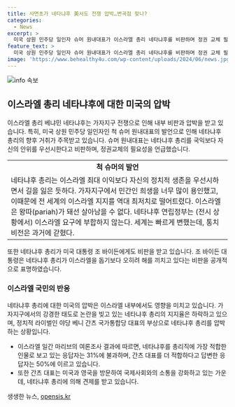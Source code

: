 ```yaml
---
title: 사면초가 네타냐후 美서도 전쟁 압박…변곡점 맞나?
categories:
  - News
excerpt: >
  미국 상원 민주당 일인자 슈머 원내대표가 이스라엘 총리 네타냐후를 비판하며 정권 교체 필요성을 언급하고, 미국 대통령 바이든도 네타냐후를 비판하며 내부 여론이 악화되고 있다는 제보가 나왔습니다. 정치적 라이벌인 간츠 대표의 부상도 네타냐후에 압박을 가하고 있으며, 네타냐후 총리에 대한 이스라엘 국민의 지지율은 하락한 상태입니다. 이에 대한 논란과 분석이 계속되고 있습니다.
feature_text: >
  미국 상원 민주당 일인자 슈머 원내대표가 이스라엘 총리 네타냐후를 비판하며 정권 교체 필요성을 언급하고, 미국 대통령 바이든도 네타냐후를 비판하며 내부 여론이 악화되고 있다는 제보가 나왔습니다. 정치적 라이벌인 간츠 대표의 부상도 네타냐후에 압박을 가하고 있으며, 네타냐후 총리에 대한 이스라엘 국민의 지지율은 하락한 상태입니다. 이에 대한 논란과 분석이 계속되고 있습니다.
image: 'https://www.behealthy4u.com/wp-content/uploads/2024/06/news.jpg'
---
```


<p><img src="https://www.behealthy4u.com/wp-content/uploads/2024/06/news.jpg" alt="info 속보" /></p>

<h2 data-ke-size="size26">이스라엘 총리 네타냐후에 대한 미국의 압박</h2>

<p data-ke-size="size16">이스라엘 총리 베냐민 네타냐후는 가자지구 전쟁으로 인해 내부 비판과 압박을 받고 있습니다. 특히, 미국 상원 민주당 일인자인 척 슈머 원내대표의 발언으로 인해 네타냐후 총리의 향후 거취가 주목받고 있습니다. 슈머 원내대표는 네타냐후 총리를 국익보다 자신의 안위를 우선시한다고 비판하며, 정권교체의 필요성을 언급했습니다.</p>

<table>
  <tr>
    <td style="text-align: center; height: 17px;"><b>척 슈머의 발언</b></td>
  </tr>
  <tr>
    <td>네타냐후 총리는 이스라엘 최대 이익보다 자신의 정치적 생존을 우선시하면서 길을 잃은 듯하다. 가자지구에서 민간인 희생을 너무 많이 용인했고, 이때문에 전 세계의 이스라엘 지지를 역대 최저치로 떨어트렸다. 이스라엘은 왕따(pariah)가 돼선 살아남을 수 없다. 네타냐후 연립정부는 (전시 상황에서) 이스라엘 요구에 부합하지 않는다. 세계는 빠르게 변했는데, 통치 비전은 과거에 갇혔다.</td>
  </tr>
</table>

<p data-ke-size="size16">또한 네타냐후 총리가 미국 대통령 조 바이든에게도 비판을 받고 있습니다. 조 바이든 대통령은 네타냐후 총리가 이스라엘을 돕기보다 오히려 해를 끼치고 있다는 비판을 공개적으로 표명하였습니다.</p>

<h3 data-ke-size="size24">이스라엘 국민의 반응</h3>

<p data-ke-size="size16">네타냐후 총리에 대한 미국의 압박은 이스라엘 내부에서도 영향을 미치고 있습니다. 가자지구에서의 강경한 태도로 논란을 빚고 있는 네타냐후 총리의 지지율은 하락하고 있으며, 정치적 라이벌인 야당 베니 간츠 국가통합당 대표의 부상으로 네타냐후 총리를 압박하는 상황입니다.</p>

<ul>
  <li>이스라엘 일간 마리브의 여론조사 결과에 따르면, 네타냐후를 총리직에 가장 적합한 인물로 보고 있는 응답자는 31%에 불과하며, 간츠 대표를 더 적합하다고 답변한 응답자는 50%에 이르고 있습니다.</li>
  <li>또한 간츠 대표는 미국과 영국을 방문하여 국제사회와의 소통을 강화하고 있는 가운데, 네타냐후 총리에 의해 견제를 받고 있습니다.</li>
</ul>
생생한 뉴스, <a href="https://opensis.kr" rel="dofollow">opensis.kr</a>



